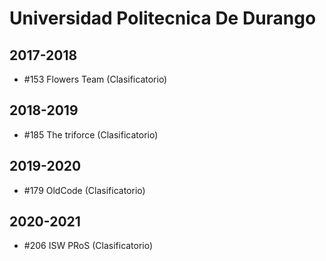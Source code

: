 # Universidad Politecnica De Durango

## 2017-2018

- #153 Flowers Team (Clasificatorio)

## 2018-2019

- #185 The triforce (Clasificatorio)

## 2019-2020

- #179 OldCode (Clasificatorio)

## 2020-2021

- #206 ISW PRoS (Clasificatorio)


